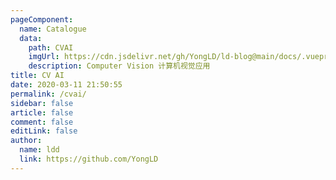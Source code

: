 ```yaml
---
pageComponent:
  name: Catalogue
  data:
    path: CVAI
    imgUrl: https://cdn.jsdelivr.net/gh/YongLD/ld-blog@main/docs/.vuepress/public/img/cvrobot.gif
    description: Computer Vision 计算机视觉应用
title: CV AI
date: 2020-03-11 21:50:55
permalink: /cvai/
sidebar: false
article: false
comment: false
editLink: false
author:
  name: ldd
  link: https://github.com/YongLD
---
```

